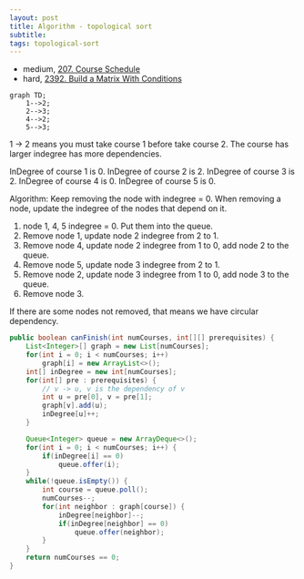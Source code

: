 ```yaml
---
layout: post
title: Algorithm - topological sort
subtitle:
tags: topological-sort
---
```


* medium, [207. Course Schedule](https://leetcode.com/problems/course-schedule/)
* hard, [2392. Build a Matrix With Conditions](https://leetcode.com/problems/build-a-matrix-with-conditions/)

```mermaid
graph TD;
    1-->2;
    2-->3;
    4-->2;
    5-->3;
```

1 -> 2 means you must take course 1 before take course 2.
The course has larger indegree has more dependencies.

InDegree of course 1 is 0.
InDegree of course 2 is 2.
InDegree of course 3 is 2.
InDegree of course 4 is 0.
InDegree of course 5 is 0.

Algorithm: Keep removing the node with indegree = 0. When removing a node,
update the indegree of the nodes that depend on it.

1. node 1, 4, 5 indegree = 0. Put them into the queue.
2. Remove node 1, update node 2 indegree from 2 to 1.
3. Remove node 4, update node 2 indegree from 1 to 0, add node 2 to the queue.
4. Remove node 5, update node 3 indegree from 2 to 1.
5. Remove node 2, update node 3 indegree from 1 to 0, add node 3 to the queue.
6. Remove node 3.

If there are some nodes not removed, that means we have circular dependency.

```java
public boolean canFinish(int numCourses, int[][] prerequisites) {
    List<Integer>[] graph = new List[numCourses];
    for(int i = 0; i < numCourses; i++)
        graph[i] = new ArrayList<>();
    int[] inDegree = new int[numCourses];
    for(int[] pre : prerequisites) {
        // v -> u, v is the dependency of v
        int u = pre[0], v = pre[1];
        graph[v].add(u);
        inDegree[u]++;
    }

    Queue<Integer> queue = new ArrayDeque<>();
    for(int i = 0; i < numCourses; i++) {
        if(inDegree[i] == 0)
            queue.offer(i);
    }
    while(!queue.isEmpty()) {
        int course = queue.poll();
        numCourses--;
        for(int neighbor : graph[course]) {
            inDegree[neighbor]--;
            if(inDegree[neighbor] == 0)
                queue.offer(neighbor);
        }
    }
    return numCourses == 0;
}
```
